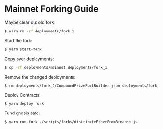 # Mainnet Forking Guide

Maybe clear out old fork:
```sh
$ yarn rm -rf deployments/fork_1
```

Start the fork:

```sh
$ yarn start-fork
```

Copy over deployments:

```sh
$ cp -rf deployments/mainnet deployments/fork_1
```

Remove the changed deployments:

```sh
$ rm deployments/fork_1/CompoundPrizePoolBuilder.json deployments/fork_1/PoolWithMultipleWinnersBuilder.json deployments/fork_1/StakePrizePoolBuilder.json deployments/fork_1/VaultPrizePoolBuilder.json
```

Deploy Contracts:

```sh
$ yarn deploy fork
```

Fund gnosis safe:

```sh
$ yarn run-fork ./scripts/forks/distributeEtherFromBinance.js
```


